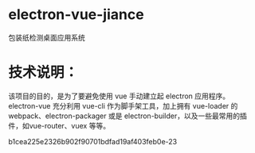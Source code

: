 # electron-vue-jiance
包装纸检测桌面应用系统

# 技术说明：
该项目的目的，是为了要避免使用 vue 手动建立起 electron 应用程序。electron-vue 充分利用 vue-cli 作为脚手架工具，加上拥有 vue-loader 的 webpack、electron-packager 或是 electron-builder，以及一些最常用的插件，如vue-router、vuex 等等。

 b1cea225e2326b902f90701bdfad19af403feb0e-23
